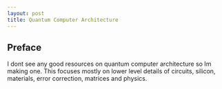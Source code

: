 ```yaml
---
layout: post
title: Quantum Computer Architecture
---
```


## Preface

I dont see any good resources on quantum computer architecture so Im making one. This focuses mostly on lower level details of circuits, silicon, materials, error correction, matrices and physics.
